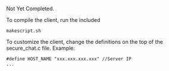 

Not Yet Completed. 

To compile the client, run the included 

    makescript.sh
    
To customize the client, change the definitions on the top of the secure_chat.c file. Example:

    #define HOST_NAME "xxx.xxx.xxx.xxx" //Server IP
    ...

